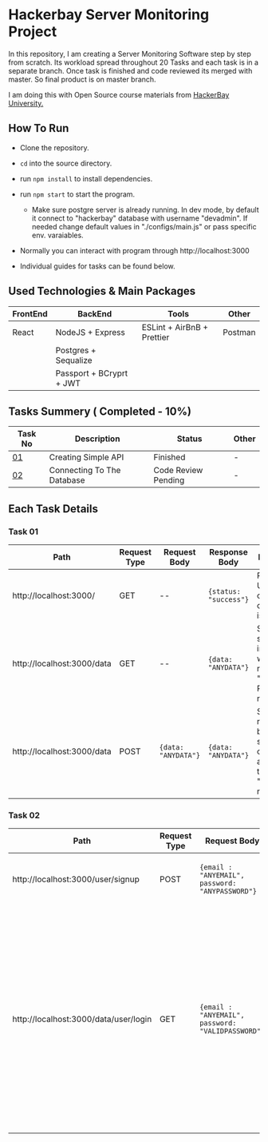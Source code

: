 # Hackerbay Server Monitoring Project
In this repository, I am creating a Server Monitoring Software step by step from scratch.  Its workload spread throughout 20 Tasks and each task is in a separate branch. Once task is finished and code reviewed its merged with master. So final product is on master branch.

I am doing this with Open Source course materials from [HackerBay University. ](https://course.hackerbayuniversity.com/)

## How To Run
 - Clone the repository.
 - `cd` into the source directory.
 - run `npm install` to install dependencies.
 - run `npm start` to start the program. 
		
	- Make sure postgre server is already running. In dev mode, by default it connect to "hackerbay" database with username "devadmin". If needed change default values in "./configs/main.js" or pass specific env. varaiables.
 - Normally you can interact with program through http://localhost:3000
 - Individual guides for tasks can be found below.


## Used Technologies & Main Packages
|FrontEnd|BackEnd|Tools|Other| 
|--|--|--|--|
| React  |NodeJS + Express  |ESLint + AirBnB + Prettier  | Postman |
|  | Postgres + Sequalize  |  ||
|  | Passport + BCryprt + JWT |  ||


## Tasks Summery ( Completed - 10%)
|Task No|Description|Status|Other| 
|--|--|--|--|
| [01](#task-01) | Creating Simple API | Finished |-|
| [02](#task-02) | Connecting To The Database | Code Review Pending |-|


## Each Task Details
### Task 01

|Path |Request Type |Request Body |Response Body |Description |
|--|--|--|--|--|
|http://localhost:3000/ |GET| -- | `{status:  "success"}`  | Root path. User get confirmation connection is succssful. |
|http://localhost:3000/data | GET | -- |  `{data: "ANYDATA"}` | Send user's stored data in server which we recived in "/data" POST request. |
|http://localhost:3000/data | POST | `{data: "ANYDATA"}` |  `{data: "ANYDATA"}` | Save data recived in body. These saved data can be accessed through "/data" GET request.  |


### Task 02

|Path |Request Type |Request Body |Response Body |Description |
|--|--|--|--|--|
|http://localhost:3000/user/signup |POST| `{email : "ANYEMAIL", password: "ANYPASSWORD"}` | `{status:  true | flase, token : "TOKEN", errMsg: "ERROR : DESC" }`  | User can create account providing email & password. If sucess return `{status: true, token: "TOKEN"}`. If any error occured return `{status: false, errMsg: "ERROR : DESC "}` |
|http://localhost:3000/data/user/login | GET | `{email : "ANYEMAIL", password: "VALIDPASSWORD"}` |  `{data: "ANYDATA"}` | User can login using already created user account details. If email exist and password match return `{status: true, token: "TOKEN"}`. If any error occured return `{status: false, errMsg: "ERROR : DESC "}` |



